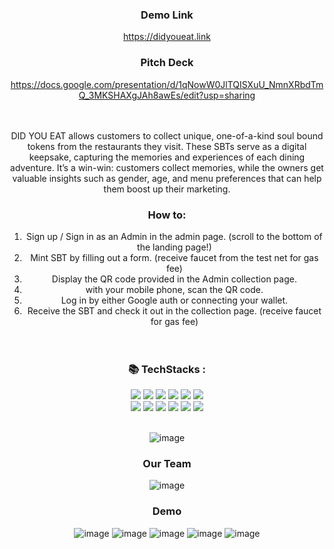 <div align=center>

### Demo Link
 https://didyoueat.link<br>

### Pitch Deck
https://docs.google.com/presentation/d/1qNowW0JlTQISXuU_NmnXRbdTmQ_3MKSHAXgJAh8awEs/edit?usp=sharing

<br><br>
DID YOU EAT allows customers to collect unique, one-of-a-kind soul bound tokens from the restaurants they visit. These SBTs serve as a digital keepsake, capturing the memories and experiences of each dining adventure. It’s a win-win: customers collect memories, while the owners get valuable insights such as gender, age, and menu preferences that can help them boost up their marketing.
### How to: 
1. Sign up / Sign in as an Admin in the admin page. (scroll to the bottom of the landing page!) <br>
2. Mint SBT by filling out a form. (receive faucet from the test net for gas fee) <br>
3. Display the QR code provided in the Admin collection page.<br>
4. with your mobile phone, scan the QR code. <br>
5. Log in by either Google auth or connecting your wallet.<br>
6. Receive the SBT and check it out in the collection page. (receive faucet for gas fee) <br><br><br>

### 📚 TechStacks :
<img src="https://img.shields.io/badge/sass-CC6699?style=for-the-badge&logo=sass&logoColor=white">
<img src="https://img.shields.io/badge/javascript-F7DF1E?style=for-the-badge&logo=javascript&logoColor=black">
<img src="https://img.shields.io/badge/axios-5A29E4?style=for-the-badge&logo=axios&logoColor=white">
<img src="https://img.shields.io/badge/react-61DAFB?style=for-the-badge&logo=react&logoColor=black">
<img src="https://img.shields.io/badge/petra-fb6364?style=for-the-badge">
<img src="https://img.shields.io/badge/aptos wallet-000000?style=for-the-badge">
<br>
<img src="https://img.shields.io/badge/typescript-3178C6?style=for-the-badge&logo=typescript&logoColor=white">
<img src="https://img.shields.io/badge/express-000000?style=for-the-badge&logo=express&logoColor=white">
<img src="https://img.shields.io/badge/prisma-2D3748?style=for-the-badge&logo=prisma&logoColor=white">
<img src="https://img.shields.io/badge/sqlite-003B57?style=for-the-badge&logo=sqlite&logoColor=white">
<img src="https://img.shields.io/badge/move-000000?style=for-the-badge">
<img src="https://img.shields.io/badge/aptos sdk-000000?style=for-the-badge">
 <br><br>

![image](https://user-images.githubusercontent.com/77462765/217274743-d2188172-ed22-4312-a140-14f2f1898235.png)


 
### Our Team
![image](https://user-images.githubusercontent.com/77462765/217444390-dd4d82c6-fae4-4c2e-813a-c761dc047765.png)

### Demo
![image](https://user-images.githubusercontent.com/77462765/218039895-4763eba7-58f7-4f3a-926c-1c25bd1e8334.png)
![image](https://user-images.githubusercontent.com/77462765/218039940-6d44f471-274a-467b-9ae3-bda8c7d04fa2.png)
![image](https://user-images.githubusercontent.com/77462765/218039979-924948ef-fb4f-4313-a9f2-ebfdbb6f04a7.png)
![image](https://user-images.githubusercontent.com/77462765/218040025-3472c00d-94f8-40a6-941e-365a404c3e3b.png)
![image](https://user-images.githubusercontent.com/77462765/218040066-0acc78e0-3c48-4595-a19e-5e43236e3f92.png)

</div>
